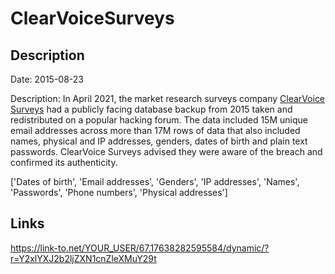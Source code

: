 # ClearVoiceSurveys

## Description

Date: 2015-08-23

Description:
In April 2021, the market research surveys company <a href="https://www.clearvoicesurveys.com/" target="_blank" rel="noopener">ClearVoice Surveys</a> had a publicly facing database backup from 2015 taken and redistributed on a popular hacking forum. The data included 15M unique email addresses across more than 17M rows of data that also included names, physical and IP addresses, genders, dates of birth and plain text passwords. ClearVoice Surveys advised they were aware of the breach and confirmed its authenticity.


['Dates of birth', 'Email addresses', 'Genders', 'IP addresses', 'Names', 'Passwords', 'Phone numbers', 'Physical addresses']

## Links

https://link-to.net/YOUR_USER/67.17638282595584/dynamic/?r=Y2xlYXJ2b2ljZXN1cnZleXMuY29t